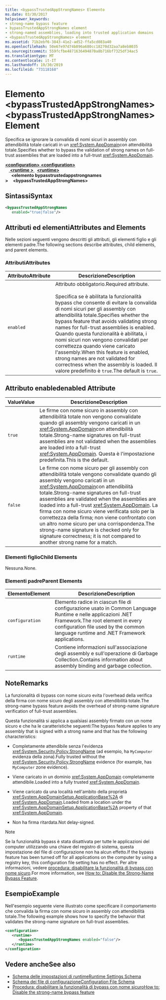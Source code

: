 ```yaml
---
title: <bypassTrustedAppStrongNames> Elemento
ms.date: 03/30/2017
helpviewer_keywords:
- strong-name bypass feature
- bypassTrustedAppStrongNames element
- strong-named assemblies, loading into trusted application domains
- <bypassTrustedAppStrongNames> element
ms.assetid: 71b2ebf6-3843-41e2-ad52-ffa5cd083a40
ms.openlocfilehash: 50e67e97d74b896a680cc18270d32aa7a8eb8035
ms.sourcegitcommit: 559fcfbe4871636494870a8b716bf7325df34ac5
ms.translationtype: MT
ms.contentlocale: it-IT
ms.lasthandoff: 10/30/2019
ms.locfileid: "73118168"
---
```

# <a name="bypasstrustedappstrongnames-element"></a><span data-ttu-id="2d8fb-102">Elemento \<bypassTrustedAppStrongNames></span><span class="sxs-lookup"><span data-stu-id="2d8fb-102">\<bypassTrustedAppStrongNames> Element</span></span>

<span data-ttu-id="2d8fb-103">Specifica se ignorare la convalida di nomi sicuri in assembly con attendibilità totale caricati in un <xref:System.AppDomain>con attendibilità totale.</span><span class="sxs-lookup"><span data-stu-id="2d8fb-103">Specifies whether to bypass the validation of strong names on full-trust assemblies that are loaded into a full-trust <xref:System.AppDomain>.</span></span>

<span data-ttu-id="2d8fb-104">[ **\<configuration>** ](../configuration-element.md)</span><span class="sxs-lookup"><span data-stu-id="2d8fb-104">[**\<configuration>**](../configuration-element.md)</span></span>\
<span data-ttu-id="2d8fb-105">&nbsp; &nbsp;[ **\<runtime >** ](runtime-element.md) </span><span class="sxs-lookup"><span data-stu-id="2d8fb-105">&nbsp;&nbsp;[**\<runtime>**](runtime-element.md)</span></span>\
<span data-ttu-id="2d8fb-106">&nbsp;&nbsp;&nbsp;&nbsp; **\<elemento bypasstrustedappstrongnames >**</span><span class="sxs-lookup"><span data-stu-id="2d8fb-106">&nbsp;&nbsp;&nbsp;&nbsp;**\<bypassTrustedAppStrongNames>**</span></span>

## <a name="syntax"></a><span data-ttu-id="2d8fb-107">Sintassi</span><span class="sxs-lookup"><span data-stu-id="2d8fb-107">Syntax</span></span>

```xml
<bypassTrustedAppStrongNames
   enabled="true|false"/>
```

## <a name="attributes-and-elements"></a><span data-ttu-id="2d8fb-108">Attributi ed elementi</span><span class="sxs-lookup"><span data-stu-id="2d8fb-108">Attributes and Elements</span></span>

<span data-ttu-id="2d8fb-109">Nelle sezioni seguenti vengono descritti gli attributi, gli elementi figlio e gli elementi padre.</span><span class="sxs-lookup"><span data-stu-id="2d8fb-109">The following sections describe attributes, child elements, and parent elements.</span></span>

### <a name="attributes"></a><span data-ttu-id="2d8fb-110">Attributi</span><span class="sxs-lookup"><span data-stu-id="2d8fb-110">Attributes</span></span>

|<span data-ttu-id="2d8fb-111">Attributo</span><span class="sxs-lookup"><span data-stu-id="2d8fb-111">Attribute</span></span>|<span data-ttu-id="2d8fb-112">Descrizione</span><span class="sxs-lookup"><span data-stu-id="2d8fb-112">Description</span></span>|
|---------------|-----------------|
|`enabled`|<span data-ttu-id="2d8fb-113">Attributo obbligatorio.</span><span class="sxs-lookup"><span data-stu-id="2d8fb-113">Required attribute.</span></span><br /><br /> <span data-ttu-id="2d8fb-114">Specifica se è abilitata la funzionalità bypass che consente di evitare la convalida di nomi sicuri per gli assembly con attendibilità totale.</span><span class="sxs-lookup"><span data-stu-id="2d8fb-114">Specifies whether the bypass feature that avoids validating strong names for full-trust assemblies is enabled.</span></span> <span data-ttu-id="2d8fb-115">Quando questa funzionalità è abilitata, i nomi sicuri non vengono convalidati per correttezza quando viene caricato l'assembly.</span><span class="sxs-lookup"><span data-stu-id="2d8fb-115">When this feature is enabled, strong names are not validated for correctness when the assembly is loaded.</span></span> <span data-ttu-id="2d8fb-116">Il valore predefinito è `true`.</span><span class="sxs-lookup"><span data-stu-id="2d8fb-116">The default is `true`.</span></span>|

## <a name="enabled-attribute"></a><span data-ttu-id="2d8fb-117">Attributo enabled</span><span class="sxs-lookup"><span data-stu-id="2d8fb-117">enabled Attribute</span></span>

|<span data-ttu-id="2d8fb-118">Value</span><span class="sxs-lookup"><span data-stu-id="2d8fb-118">Value</span></span>|<span data-ttu-id="2d8fb-119">Descrizione</span><span class="sxs-lookup"><span data-stu-id="2d8fb-119">Description</span></span>|
|-----------|-----------------|
|`true`|<span data-ttu-id="2d8fb-120">Le firme con nome sicuro in assembly con attendibilità totale non vengono convalidate quando gli assembly vengono caricati in un <xref:System.AppDomain>con attendibilità totale.</span><span class="sxs-lookup"><span data-stu-id="2d8fb-120">Strong-name signatures on full-trust assemblies are not validated when the assemblies are loaded into a full-trust <xref:System.AppDomain>.</span></span> <span data-ttu-id="2d8fb-121">Questa è l'impostazione predefinita.</span><span class="sxs-lookup"><span data-stu-id="2d8fb-121">This is the default.</span></span>|
|`false`|<span data-ttu-id="2d8fb-122">Le firme con nome sicuro per gli assembly con attendibilità totale vengono convalidate quando gli assembly vengono caricati in un <xref:System.AppDomain>con attendibilità totale.</span><span class="sxs-lookup"><span data-stu-id="2d8fb-122">Strong-name signatures on full-trust assemblies are validated when the assemblies are loaded into a full-trust <xref:System.AppDomain>.</span></span> <span data-ttu-id="2d8fb-123">La firma con nome sicuro viene verificata solo per la correttezza della firma; non viene confrontato con un altro nome sicuro per una corrispondenza.</span><span class="sxs-lookup"><span data-stu-id="2d8fb-123">The strong-name signature is checked only for signature correctness; it is not compared to another strong name for a match.</span></span>|

### <a name="child-elements"></a><span data-ttu-id="2d8fb-124">Elementi figlio</span><span class="sxs-lookup"><span data-stu-id="2d8fb-124">Child Elements</span></span>

<span data-ttu-id="2d8fb-125">Nessuna.</span><span class="sxs-lookup"><span data-stu-id="2d8fb-125">None.</span></span>

### <a name="parent-elements"></a><span data-ttu-id="2d8fb-126">Elementi padre</span><span class="sxs-lookup"><span data-stu-id="2d8fb-126">Parent Elements</span></span>

|<span data-ttu-id="2d8fb-127">Elemento</span><span class="sxs-lookup"><span data-stu-id="2d8fb-127">Element</span></span>|<span data-ttu-id="2d8fb-128">Descrizione</span><span class="sxs-lookup"><span data-stu-id="2d8fb-128">Description</span></span>|
|-------------|-----------------|
|`configuration`|<span data-ttu-id="2d8fb-129">Elemento radice in ciascun file di configurazione usato in Common Language Runtime e nelle applicazioni .NET Framework.</span><span class="sxs-lookup"><span data-stu-id="2d8fb-129">The root element in every configuration file used by the common language runtime and .NET Framework applications.</span></span>|
|`runtime`|<span data-ttu-id="2d8fb-130">Contiene informazioni sull'associazione degli assembly e sull'operazione di Garbage Collection.</span><span class="sxs-lookup"><span data-stu-id="2d8fb-130">Contains information about assembly binding and garbage collection.</span></span>|

## <a name="remarks"></a><span data-ttu-id="2d8fb-131">Note</span><span class="sxs-lookup"><span data-stu-id="2d8fb-131">Remarks</span></span>

<span data-ttu-id="2d8fb-132">La funzionalità di bypass con nome sicuro evita l'overhead della verifica della firma con nome sicuro degli assembly con attendibilità totale.</span><span class="sxs-lookup"><span data-stu-id="2d8fb-132">The strong-name bypass feature avoids the overhead of strong-name signature verification of full-trust assemblies.</span></span>

<span data-ttu-id="2d8fb-133">Questa funzionalità si applica a qualsiasi assembly firmato con un nome sicuro e che ha le caratteristiche seguenti:</span><span class="sxs-lookup"><span data-stu-id="2d8fb-133">The bypass feature applies to any assembly that is signed with a strong name and that has the following characteristics:</span></span>

- <span data-ttu-id="2d8fb-134">Completamente attendibile senza l'evidenza <xref:System.Security.Policy.StrongName> (ad esempio, ha `MyComputer` evidenza della zona).</span><span class="sxs-lookup"><span data-stu-id="2d8fb-134">Fully trusted without the <xref:System.Security.Policy.StrongName> evidence (for example, has `MyComputer` zone evidence).</span></span>

- <span data-ttu-id="2d8fb-135">Viene caricato in un dominio <xref:System.AppDomain> completamente attendibile.</span><span class="sxs-lookup"><span data-stu-id="2d8fb-135">Loaded into a fully trusted <xref:System.AppDomain>.</span></span>

- <span data-ttu-id="2d8fb-136">Viene caricato da una località nell'ambito della proprietà <xref:System.AppDomainSetup.ApplicationBase%2A> di <xref:System.AppDomain>.</span><span class="sxs-lookup"><span data-stu-id="2d8fb-136">Loaded from a location under the <xref:System.AppDomainSetup.ApplicationBase%2A> property of that <xref:System.AppDomain>.</span></span>

- <span data-ttu-id="2d8fb-137">Non ha firma ritardata.</span><span class="sxs-lookup"><span data-stu-id="2d8fb-137">Not delay-signed.</span></span>

> [!NOTE]
> <span data-ttu-id="2d8fb-138">Se la funzionalità bypass è stata disattivata per tutte le applicazioni del computer utilizzando una chiave del registro di sistema, questa impostazione del file di configurazione non ha alcun effetto.</span><span class="sxs-lookup"><span data-stu-id="2d8fb-138">If the bypass feature has been turned off for all applications on the computer by using a registry key, this configuration file setting has no effect.</span></span> <span data-ttu-id="2d8fb-139">Per altre informazioni, vedere [procedura: disabilitare la funzionalità di bypass con nome sicuro](../../../app-domains/how-to-disable-the-strong-name-bypass-feature.md).</span><span class="sxs-lookup"><span data-stu-id="2d8fb-139">For more information, see [How to: Disable the Strong-Name Bypass Feature](../../../app-domains/how-to-disable-the-strong-name-bypass-feature.md).</span></span>

## <a name="example"></a><span data-ttu-id="2d8fb-140">Esempio</span><span class="sxs-lookup"><span data-stu-id="2d8fb-140">Example</span></span>

<span data-ttu-id="2d8fb-141">Nell'esempio seguente viene illustrato come specificare il comportamento che convalida la firma con nome sicuro in assembly con attendibilità totale.</span><span class="sxs-lookup"><span data-stu-id="2d8fb-141">The following example shows how to specify the behavior that validates the strong-name signature on full-trust assemblies.</span></span>

```xml
<configuration>
   <runtime>
      <bypassTrustedAppStrongNames enabled="false"/>
   </runtime>
</configuration>
```

## <a name="see-also"></a><span data-ttu-id="2d8fb-142">Vedere anche</span><span class="sxs-lookup"><span data-stu-id="2d8fb-142">See also</span></span>

- [<span data-ttu-id="2d8fb-143">Schema delle impostazioni di runtime</span><span class="sxs-lookup"><span data-stu-id="2d8fb-143">Runtime Settings Schema</span></span>](index.md)
- [<span data-ttu-id="2d8fb-144">Schema dei file di configurazione</span><span class="sxs-lookup"><span data-stu-id="2d8fb-144">Configuration File Schema</span></span>](../index.md)
- [<span data-ttu-id="2d8fb-145">Procedura: disabilitare la funzionalità di bypass con nome sicuro</span><span class="sxs-lookup"><span data-stu-id="2d8fb-145">How to: Disable the strong-name bypass feature</span></span>](../../../../standard/assembly/disable-strong-name-bypass-feature.md)

